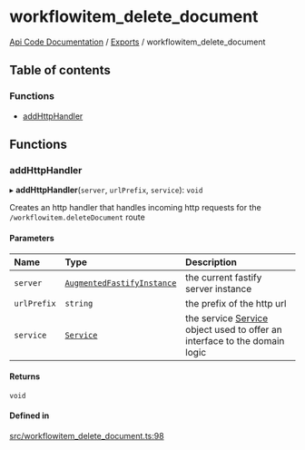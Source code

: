 # workflowitem\_delete\_document
 
[Api Code Documentation](../README.md) / [Exports](../modules.md) / workflowitem\_delete\_document

## Table of contents

### Functions

- [addHttpHandler](workflowitem_delete_document.md#addhttphandler)

## Functions

### addHttpHandler

▸ **addHttpHandler**(`server`, `urlPrefix`, `service`): `void`

Creates an http handler that handles incoming http requests for the `/workflowitem.deleteDocument` route

#### Parameters

| Name | Type | Description |
| :------ | :------ | :------ |
| `server` | [`AugmentedFastifyInstance`](../interfaces/types.AugmentedFastifyInstance.md) | the current fastify server instance |
| `urlPrefix` | `string` | the prefix of the http url |
| `service` | [`Service`](../interfaces/service_workflowitem_document_delete.Service.md) | the service [Service](../interfaces/service_workflowitem_document_delete.Service.md) object used to offer an interface to the domain logic |

#### Returns

`void`

#### Defined in

[src/workflowitem_delete_document.ts:98](https://github.com/openkfw/TruBudget/blob/648f2bb/api/src/workflowitem_delete_document.ts#L98)
